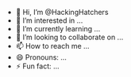 - 👋 Hi, I’m @HackingHatchers
- 👀 I’m interested in ...
- 🌱 I’m currently learning ...
- 💞️ I’m looking to collaborate on ...
- 📫 How to reach me ...
- 😄 Pronouns: ...
- ⚡ Fun fact: ...

<!---
HackingHatchers/HackingHatchers is a ✨ special ✨ repository because its `README.md` (this file) appears on your GitHub profile.
You can click the Preview link to take a look at your changes.
--->
